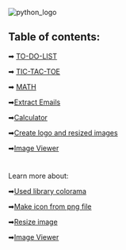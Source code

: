 


![python_logo](https://logos-world.net/wp-content/uploads/2021/10/Python-Logo.png)

## Table of contents:

➡ [TO-DO-LIST](https://github.com/GeorgiDN/python-mini-projects/tree/main/TO_DO_LIST)

➡ [TIC-TAC-TOE](https://github.com/GeorgiDN/python-mini-projects/tree/main/TIC_TAC_TOE)

➡ [MATH](https://github.com/GeorgiDN/python-mini-projects/tree/main/MATH)

➡[Extract Emails](https://github.com/GeorgiDN/python-mini-projects/tree/main/Extract_emails)

➡[Calculator](https://github.com/GeorgiDN/python-mini-projects/tree/main/Calculator)

➡[Create logo and resized images](https://github.com/GeorgiDN/python-mini-projects/tree/main/Create%20logo%20and%20resized%20images)

➡[Image Viewer](https://github.com/GeorgiDN/python-mini-projects/tree/main/Image%20Viewer)







 #
 Learn more about:
 
➡[Used library colorama](https://pypi.org/project/colorama/)

➡[Make icon from png file](https://www.geeksforgeeks.org/convert-png-to-ico-with-pillow-in-python/)

➡[Resize image](https://imagekit.io/blog/image-resizing-in-python/)

➡[Image Viewer](https://www.geeksforgeeks.org/image-viewer-app-in-python-using-tkinter/)


